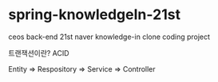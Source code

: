 # spring-knowledgeIn-21st
ceos back-end 21st naver knowledge-in clone coding project


트랜잭션이란?
ACID

Entity => Respository => Service => Controller


